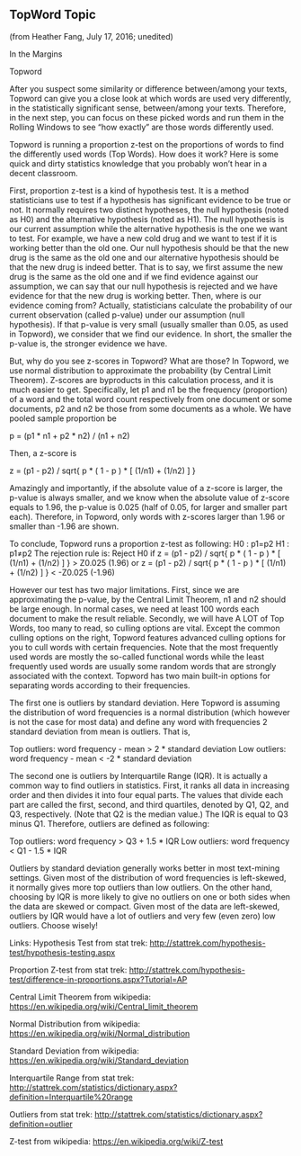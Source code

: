 ## TopWord Topic

(from Heather Fang, July 17, 2016; unedited)

In the Margins

Topword

After you suspect some similarity or difference between/among your texts, Topword can give you a close look at which words are used very differently, in the statistically significant sense, between/among your texts. Therefore, in the next step, you can focus on these picked words and run them in the Rolling Windows to see “how exactly” are those words differently used.

Topword is running a proportion z-test on the proportions of words to find the differently used words (Top Words). How does it work? Here is some quick and dirty statistics knowledge that you probably won’t hear in a decent classroom.

First, proportion z-test is a kind of hypothesis test. It is a method statisticians use to test if a hypothesis has significant evidence to be true or not. It normally requires two distinct hypotheses, the null hypothesis (noted as H0) and the alternative hypothesis (noted as H1). The null hypothesis is our current assumption while the alternative hypothesis is the one we want to test. For example, we have a new cold drug and we want to test if it is working better than the old one. Our null hypothesis should be that the new drug is the same as the old one and our alternative hypothesis should be that the new drug is indeed better. That is to say, we first assume the new drug is the same as the old one and if we find evidence against our assumption, we can say that our null hypothesis is rejected and we have evidence for that the new drug is working better. Then, where is our evidence coming from? Actually, statisticians calculate the probability of our current observation (called p-value) under our assumption (null hypothesis). If that p-value is very small (usually smaller than 0.05, as used in Topword), we consider that we find our evidence. In short, the smaller the p-value is, the stronger evidence we have. 

But, why do you see z-scores in Topword? What are those? In Topword, we use normal distribution to approximate the probability (by Central Limit Theorem). Z-scores are byproducts in this calculation process, and it is much easier to get. Specifically, let p1 and n1 be the frequency (proportion) of a word and the total word count respectively from one document or some documents, p2 and n2 be those from some documents as a whole. We have pooled sample proportion be

p = (p1 * n1 + p2 * n2) / (n1 + n2)

Then, a z-score is 

z = (p1 - p2) / sqrt{ p * ( 1 - p ) * [ (1/n1) + (1/n2) ] }

Amazingly and importantly, if the absolute value of a z-score is larger, the p-value is always smaller, and we know when the absolute value of z-score equals to 1.96, the p-value is 0.025 (half of 0.05, for larger and smaller part each). Therefore, in Topword, only words with z-scores larger than 1.96 or smaller than -1.96 are shown. 

To conclude, Topword runs a proportion z-test as following:
H0 : p1=p2
H1 : p1≠p2
The rejection rule is: 
Reject H0 if
z = (p1 - p2) / sqrt{ p * ( 1 - p ) * [ (1/n1) + (1/n2) ] } > Z0.025 (1.96)
or z = (p1 - p2) / sqrt{ p * ( 1 - p ) * [ (1/n1) + (1/n2) ] } < -Z0.025 (-1.96)

However our test has two major limitations. First, since we are approximating the p-value, by the Central Limit Theorem, n1 and n2 should be large enough. In normal cases, we need at least 100 words each document to make the result reliable. Secondly, we will have A LOT of Top Words, too many to read, so culling options are vital. Except the common culling options on the right, Topword features advanced culling options for you to cull words with certain frequencies. Note that the most frequently used words are mostly the so-called functional words while the least frequently used words are usually some random words that are strongly associated with the context. Topword has two main built-in options for separating words according to their frequencies. 

The first one is outliers by standard deviation. Here Topword is assuming the distribution of word frequencies is a normal distribution (which however is not the case for most data) and define any word with frequencies 2 standard deviation from mean is outliers. That is,
 
Top outliers: word frequency - mean > 2 * standard deviation
Low outliers: word frequency - mean < -2 * standard deviation

The second one is outliers by Interquartile Range (IQR). It is actually a common way to find outliers in statistics. First, it ranks all data in increasing order and then divides it into four equal parts. The values that divide each part are called the first, second, and third quartiles, denoted by Q1, Q2, and Q3, respectively. (Note that Q2 is the median value.) The IQR is equal to Q3 minus Q1. Therefore, outliers are defined as following:

Top outliers: word frequency > Q3 + 1.5 * IQR
Low outliers: word frequency < Q1 - 1.5 * IQR 

Outliers by standard deviation generally works better in most text-mining settings. Given most of the distribution of word frequencies is left-skewed, it normally gives more top outliers than low outliers. On the other hand, choosing by IQR is more likely to give no outliers on one or both sides when the data are skewed or compact. Given most of the data are left-skewed, outliers by IQR would have a lot of outliers and very few (even zero) low outliers. Choose wisely!


Links:
Hypothesis Test from stat trek:
http://stattrek.com/hypothesis-test/hypothesis-testing.aspx

Proportion Z-test from stat trek:
http://stattrek.com/hypothesis-test/difference-in-proportions.aspx?Tutorial=AP

Central Limit Theorem from wikipedia:
https://en.wikipedia.org/wiki/Central_limit_theorem

Normal Distribution from wikipedia:
https://en.wikipedia.org/wiki/Normal_distribution

Standard Deviation from wikipedia:
https://en.wikipedia.org/wiki/Standard_deviation

Interquartile Range from stat trek:
http://stattrek.com/statistics/dictionary.aspx?definition=Interquartile%20range

Outliers from stat trek:
http://stattrek.com/statistics/dictionary.aspx?definition=outlier

Z-test from wikipedia:
https://en.wikipedia.org/wiki/Z-test




